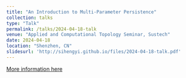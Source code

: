 ```yaml
---
title: "An Introduction to Multi-Parameter Persistence"
collection: talks
type: "Talk"
permalink: /talks/2024-04-18-talk
venue: "Applied and Computational Topology Seminar, Sustech"
date: 2024-04-18
location: "Shenzhen, CN"
slidesurl: 'http://sihengyi.github.io/files/2024-04-18-talk.pdf'
---
```



[More information here](http://example2.com)

